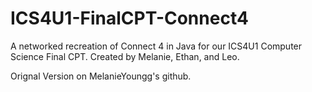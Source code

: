 # ICS4U1-FinalCPT-Connect4
A networked recreation of Connect 4 in Java for our ICS4U1 Computer Science Final CPT. Created by Melanie, Ethan, and Leo.

Orignal Version on MelanieYoungg's github.
